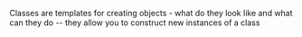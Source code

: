 Classes are templates for creating objects - what do they look like and what can they do
-- they allow you to construct new instances of a class
